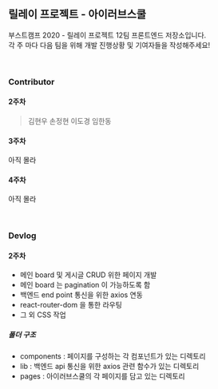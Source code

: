 ## 릴레이 프로젝트 - 아이러브스쿨

부스트캠프 2020 - 릴레이 프로젝트 12팀 프론트엔드 저장소입니다. <br>
각 주 마다 다음 팀을 위해 개발 진행상황 및 기여자들을 작성해주세요! <br>

<br>

### Contributor

#### 2주차
> 김현우 손정현 이도경 임한동 

#### 3주차
아직 몰라

#### 4주차
아직 몰라

<br>

### Devlog

#### 2주차

* 메인 board 및 게시글 CRUD 위한 페이지 개발
* 메인 board 는 pagination 이 가능하도록 함
* 백엔드 end point 통신을 위한 axios 연동
* react-router-dom 을 통한 라우팅
* 그 외 CSS 작업


##### 폴더 구조

* components : 페이지를 구성하는 각 컴포넌트가 있는 디렉토리
* lib : 백엔드 api 통신을 위한 axios 관련 함수가 있는 디렉토리
* pages : 아이러브스쿨의 각 페이지를 담고 있는 디렉토리